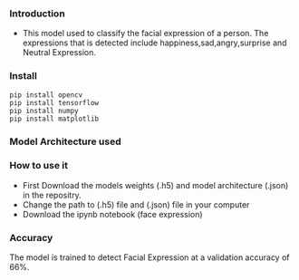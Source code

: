 ### Introduction
- This model used to classify the facial expression of a person. The expressions that is detected include happiness,sad,angry,surprise and Neutral Expression.
### Install
```
pip install opencv
pip install tensorflow
pip install numpy
pip install matplotlib
```
### Model Architecture used

### How to use it
- First Download the models weights (.h5) and model architecture (.json) in the repositry.
- Change the path to (.h5) file and (.json) file in your computer
- Download the ipynb notebook (face expression)

### Accuracy
 The model is trained to detect Facial Expression at a validation accuracy of 66%.


